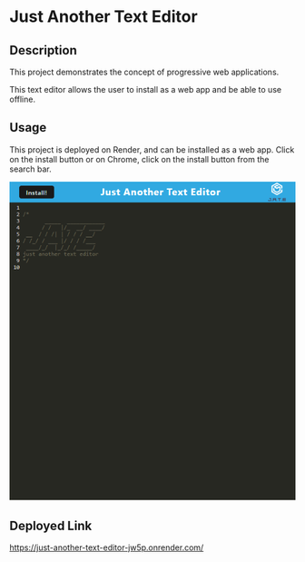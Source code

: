 # Just Another Text Editor

## Description

This project demonstrates the concept of progressive web applications.

This text editor allows the user to install as a web app and be able to use offline.

## Usage

This project is deployed on Render, and can be installed as a web app. Click on the install button or on Chrome, click on the install button from the search bar.

![screenshot](./images/screenshot.png)

## Deployed Link

https://just-another-text-editor-jw5p.onrender.com/
